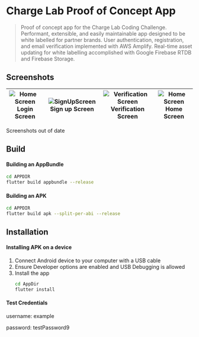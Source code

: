 

# Charge Lab Proof of Concept App
> Proof of concept app for the Charge Lab Coding Challenge. Performant, extensible, and easily maintainable app designed to be white labelled for partner brands. User authentication, registration, and email verification implemented with AWS Amplify. Real-time asset updating for white labelling accomplished with Google Firebase RTDB and Firebase Storage.



## Screenshots
| ![Home Screen](https://user-images.githubusercontent.com/12676218/107737677-33983380-6cc2-11eb-9d19-a52123cd330d.jpg)Login Screen  |![SignUpScreen](https://user-images.githubusercontent.com/12676218/107737675-32ff9d00-6cc2-11eb-9c6a-b364a51706a1.jpg)Sign up Screen | ![Verification Screen](https://user-images.githubusercontent.com/12676218/107737676-32ff9d00-6cc2-11eb-9bae-cc509b98232c.jpg)Verification Screen |  ![Home Screen](https://user-images.githubusercontent.com/12676218/107737673-32670680-6cc2-11eb-80ce-ec7d30b06632.jpg)Home Screen  |
|:---:|:---:|:---:|:---:|

Screenshots out of date


## Build
#### Building an AppBundle
~~~bash
cd APPDIR
flutter build appbundle --release
~~~

#### Building an APK
```bash
cd APPDIR
flutter build apk --split-per-abi --release
```

## Installation
#### Installing APK on a device
1. Connect Android device to your computer with a USB cable
2. Ensure Developer options are enabled and USB Debugging is allowed
3. Install the app
	```bash
   cd AppDir
   flutter install
   ```

#### Test Credentials
username: example

password: testPassword9
